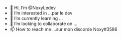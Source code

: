 - 👋 Hi, I’m @NoxyLedev
- 👀 I’m interested in ...par le dev
- 🌱 I’m currently learning ...
- 💞️ I’m looking to collaborate on ...
- 📫 How to reach me ...sur mon discorde Noxy#3586

<!---
NoxyLedev/NoxyLedev is a ✨ special ✨ repository because its `README.md` (this file) appears on your GitHub profile.
You can click the Preview link to take a look at your changes.
--->
